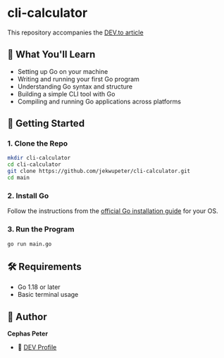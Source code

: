 # cli-calculator
This repository accompanies the [DEV.to article](https://dev.to/cephaspeter/getting-started-with-go-on-the-fly-26p6)

## 🧰 What You'll Learn
- Setting up Go on your machine
- Writing and running your first Go program
- Understanding Go syntax and structure
- Building a simple CLI tool with Go
- Compiling and running Go applications across platforms

## 🚀 Getting Started

### 1. Clone the Repo

```bash
mkdir cli-calculator
cd cli-calculator
git clone https://github.com/jekwupeter/cli-calculator.git
cd main
```

### 2. Install Go

Follow the instructions from the [official Go installation guide](https://go.dev/doc/install) for your OS.

### 3. Run the Program

```bash
go run main.go
```

## 🛠️ Requirements

- Go 1.18 or later
- Basic terminal usage

## 🧠 Author

**Cephas Peter**  
- 📝 [DEV Profile](https://dev.to/cephaspeter)  
